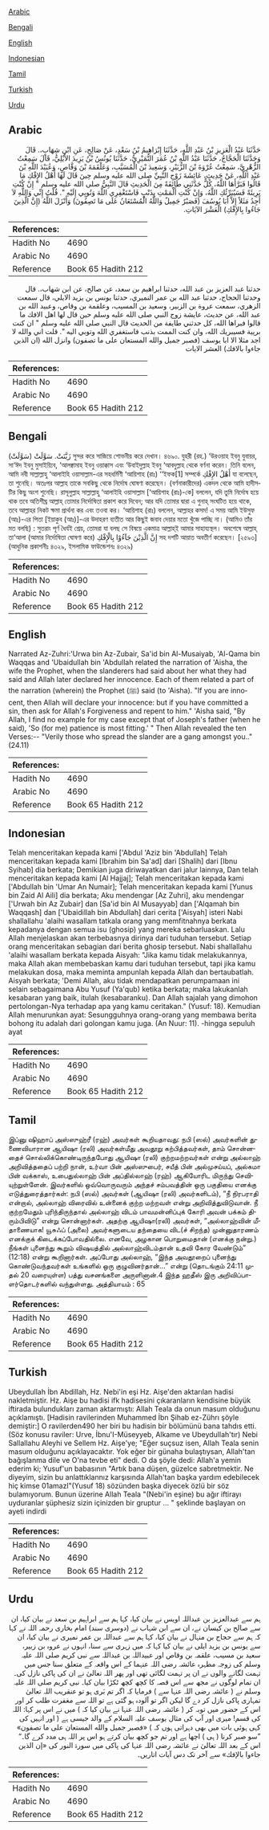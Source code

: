 [Arabic](#arabic)

[Bengali](#bengali)

[English](#english)

[Indonesian](#indonesian)

[Tamil](#tamil)

[Turkish](#turkish)

[Urdu](#urdu)

## Arabic


<div dir="rtl" lang="ar" style={{fontSize:'larger',backgroundColor:'#f8f9fa',padding:20}}>
حَدَّثَنَا عَبْدُ الْعَزِيزِ بْنُ عَبْدِ اللَّهِ، حَدَّثَنَا إِبْرَاهِيمُ بْنُ سَعْدٍ، عَنْ صَالِحٍ، عَنِ ابْنِ شِهَابٍ،‏.‏ قَالَ وَحَدَّثَنَا الْحَجَّاجُ، حَدَّثَنَا عَبْدُ اللَّهِ بْنُ عُمَرَ النُّمَيْرِيُّ، حَدَّثَنَا يُونُسُ بْنُ يَزِيدَ الأَيْلِيُّ، قَالَ سَمِعْتُ الزُّهْرِيَّ، سَمِعْتُ عُرْوَةَ بْنَ الزُّبَيْرِ، وَسَعِيدَ بْنَ الْمُسَيَّبِ، وَعَلْقَمَةَ بْنَ وَقَّاصٍ، وَعُبَيْدَ اللَّهِ بْنَ عَبْدِ اللَّهِ، عَنْ حَدِيثِ، عَائِشَةَ زَوْجِ النَّبِيِّ صلى الله عليه وسلم حِينَ قَالَ لَهَا أَهْلُ الإِفْكِ مَا قَالُوا فَبَرَّأَهَا اللَّهُ، كُلٌّ حَدَّثَنِي طَائِفَةً مِنَ الْحَدِيثِ قَالَ النَّبِيُّ صلى الله عليه وسلم ‏"‏ إِنْ كُنْتِ بَرِيئَةً فَسَيُبَرِّئُكِ اللَّهُ، وَإِنْ كُنْتِ أَلْمَمْتِ بِذَنْبٍ فَاسْتَغْفِرِي اللَّهَ وَتُوبِي إِلَيْهِ ‏"‏‏.‏ قُلْتُ إِنِّي وَاللَّهِ لاَ أَجِدُ مَثَلاً إِلاَّ أَبَا يُوسُفَ ‏(‏فَصَبْرٌ جَمِيلٌ وَاللَّهُ الْمُسْتَعَانُ عَلَى مَا تَصِفُونَ‏)‏ وَأَنْزَلَ اللَّهُ ‏(‏إِنَّ الَّذِينَ جَاءُوا بِالإِفْكِ‏)‏ الْعَشْرَ الآيَاتِ‏.‏
</div>
<div style={{backgroundColor:'#f8f9fa',padding:20, marginBottom: 10}}><table> <thead> <tr> <th>References:</th> <th></th> </tr> </thead> <tbody><tr><td>Hadith No</td><td>4690</td></tr><tr><td>Arabic No</td><td>4690</td></tr><tr><td>Reference</td><td>Book 65 Hadith 212</td></tr></tbody></table></div>


<div dir="rtl" lang="ar" style={{fontSize:'larger',backgroundColor:'#f8f9fa',padding:20}}>
حدثنا عبد العزيز بن عبد الله، حدثنا ابراهيم بن سعد، عن صالح، عن ابن شهاب،. قال وحدثنا الحجاج، حدثنا عبد الله بن عمر النميري، حدثنا يونس بن يزيد الايلي، قال سمعت الزهري، سمعت عروة بن الزبير، وسعيد بن المسيب، وعلقمة بن وقاص، وعبيد الله بن عبد الله، عن حديث، عايشة زوج النبي صلى الله عليه وسلم حين قال لها اهل الافك ما قالوا فبراها الله، كل حدثني طايفة من الحديث قال النبي صلى الله عليه وسلم " ان كنت بريية فسيبريك الله، وان كنت الممت بذنب فاستغفري الله وتوبي اليه ". قلت اني والله لا اجد مثلا الا ابا يوسف (فصبر جميل والله المستعان على ما تصفون) وانزل الله (ان الذين جاءوا بالافك) العشر الايات
</div>
<div style={{backgroundColor:'#f8f9fa',padding:20, marginBottom: 10}}><table> <thead> <tr> <th>References:</th> <th></th> </tr> </thead> <tbody><tr><td>Hadith No</td><td>4690</td></tr><tr><td>Arabic No</td><td>4690</td></tr><tr><td>Reference</td><td>Book 65 Hadith 212</td></tr></tbody></table></div>

## Bengali


<div dir="ltr" lang="bn" style={{fontSize:'larger',backgroundColor:'#f8f9fa',padding:20}}>
(سَوَّلَتْ) زَيَّنَتْ. سَوَّلَتْ সুন্দর করে সাজিয়ে শোভনীয় করে দেখান। ৪৬৯০. যুহরী (রহ.) ‘উরওয়াহ ইবনু যুবায়র, সা‘ঈদ ইবনু মুসাইয়্যিব, ‘আলক্বামাহ ইবনু ওয়াক্কাস এবং ‘উবাইদুল্লাহ ইবনু ‘আবদুল্লাহ থেকে বর্ণনা করেন। তিনি বলেন, আমি নবী সাল্লাল্লাহু ‘আলাইহি ওয়াসাল্লাম-এর সহধর্মিণী ‘আয়িশাহ (রাঃ) ‘‘ইফক[1] সম্পর্কে أَهْلُ الإِفْكِ যা বলেছেন, তা শুনেছি। অতঃপর আল্লাহ তাকে সবকিছু থেকে নির্দোষ ঘোষণা করেছেন। (বর্ণনাকারীদের) একদল থেকে আমি হাদীসটির কিছু অংশ শুনেছি। রাসূলুল্লাহ সাল্লাল্লাহু ‘আলাইহি ওয়াসাল্লাম [‘আয়িশাহ (রাঃ)-কে] বললেন, যদি তুমি নির্দোষ হয়ে থাক তবে অতিশীঘ্র আল্লাহ্ তোমার নির্দোষিতা প্রকাশ করে দিবেন; আর যদি তোমার দ্বারা এ গুনাহ্ সংঘটিত হয়ে থাকে, তবে আল্লাহর নিকট ক্ষমা প্রার্থনা কর এবং তওবা কর। ‘আয়িশাহ (রাঃ) বললেন, আল্লাহর কসম! এ সময় আমি ইউসুফ (আঃ)-এর পিতা [ইয়াকুব (আঃ)]-এর উদাহরণ ব্যতীত আর কিছুই জবাব দেয়ার মতো খুঁজে পাচ্ছি না। (আমিও তাঁর মত বলছি) : সুতরাং পূর্ণ ধৈর্যই শ্রেয়, তোমরা যা বলছ সে বিষয়ে একমাত্র আল্লাহ্ই আমার সাহায্যস্থল। অবশেষে আল্লাহ্ তা‘আলা (আমার নির্দোষিতা ঘোষণা করে) إِنَّ الَّذِيْنَ جَآءُوْا بِالْإِفْكِ সহ দশটি আয়াত অবতীর্ণ করেছেন। [২৫৯৩] (আধুনিক প্রকাশনীঃ ৪৩২৯, ইসলামিক ফাউন্ডেশনঃ ৪৩২৯)
</div>
<div style={{backgroundColor:'#f8f9fa',padding:20, marginBottom: 10}}><table> <thead> <tr> <th>References:</th> <th></th> </tr> </thead> <tbody><tr><td>Hadith No</td><td>4690</td></tr><tr><td>Arabic No</td><td>4690</td></tr><tr><td>Reference</td><td>Book 65 Hadith 212</td></tr></tbody></table></div>

## English


<div dir="ltr" lang="en" style={{fontSize:'larger',backgroundColor:'#f8f9fa',padding:20}}>
Narrated Az-Zuhri:'Urwa bin Az-Zubair, Sa'id bin Al-Musaiyab, 'Al-Qama bin Waqqas and 'Ubaidullah bin 'Abdullah related the narration of 'Aisha, the wife the Prophet, when the slanderers had said about her what they had said and Allah later declared her innocence. Each of them related a part of the narration (wherein) the Prophet (ﷺ) said (to 'Aisha). "If you are innocent, then Allah will declare your innocence: but if you have committed a sin, then ask for Allah's Forgiveness and repent to him." 'Aisha said, "By Allah, I find no example for my case except that of Joseph's father (when he said), 'So (for me) patience is most fitting.' " Then Allah revealed the ten Verses:-- "Verily those who spread the slander are a gang amongst you.." (24.11)
</div>
<div style={{backgroundColor:'#f8f9fa',padding:20, marginBottom: 10}}><table> <thead> <tr> <th>References:</th> <th></th> </tr> </thead> <tbody><tr><td>Hadith No</td><td>4690</td></tr><tr><td>Arabic No</td><td>4690</td></tr><tr><td>Reference</td><td>Book 65 Hadith 212</td></tr></tbody></table></div>

## Indonesian


<div dir="ltr" lang="id" style={{fontSize:'larger',backgroundColor:'#f8f9fa',padding:20}}>
Telah menceritakan kepada kami ['Abdul 'Aziz bin 'Abdullah] Telah menceritakan kepada kami [Ibrahim bin Sa'ad] dari [Shalih] dari [Ibnu Syihab] dia berkata; Demikian juga diriwayatkan dari jalur lainnya, Dan telah menceritakan kepada kami [Al Hajjaj]; Telah menceritakan kepada kami ['Abdullah bin 'Umar An Numair]; Telah menceritakan kepada kami [Yunus bin Zaid Al Aili] dia berkata; Aku mendengar [Az Zuhri], aku mendengar ['Urwah bin Az Zubair] dan [Sa'id bin Al Musayyab] dan ['Alqamah bin Waqqash] dan ['Ubaidillah bin Abdullah] dari cerita ['Aisyah] isteri Nabi shallallahu 'alaihi wasallam tatkala orang yang memfitnahnya berkata kepadanya dengan semua isu (ghosip) yang mereka sebarluaskan. Lalu Allah menjelaskan akan terbebasnya dirinya dari tuduhan tersebut. Setiap orang menceritakan sebagian dari berita ghosip tersebut. Nabi shallallahu 'alaihi wasallam berkata kepada Aisyah: "Jika kamu tidak melakukannya, maka Allah akan membebaskan kamu dari tuduhan tersebut, tapi jika kamu melakukan dosa, maka meminta ampunlah kepada Allah dan bertaubatlah. Aisyah berkata; 'Demi Allah, aku tidak mendapatkan perumpamaan ini selain sebagaimana Abu Yusuf (Ya'qub) ketika berkata; maka lakukanlah kesabaran yang baik, itulah (kesabaranku). Dan Allah sajalah yang dimohon pertolongan-Nya terhadap apa yang kamu ceritakan." (Yusuf: 18). Kemudian Allah menurunkan ayat: Sesungguhnya orang-orang yang membawa berita bohong itu adalah dari golongan kamu juga. (An Nuur: 11). -hingga sepuluh ayat
</div>
<div style={{backgroundColor:'#f8f9fa',padding:20, marginBottom: 10}}><table> <thead> <tr> <th>References:</th> <th></th> </tr> </thead> <tbody><tr><td>Hadith No</td><td>4690</td></tr><tr><td>Arabic No</td><td>4690</td></tr><tr><td>Reference</td><td>Book 65 Hadith 212</td></tr></tbody></table></div>

## Tamil


<div dir="ltr" lang="ta" style={{fontSize:'larger',backgroundColor:'#f8f9fa',padding:20}}>
இப்னு ஷிஹாப் அஸ்ஸுஹ்ரீ (ரஹ்) அவர்கள் கூறியதாவது: நபி (ஸல்) அவர்களின் துணைவியாரான ஆயிஷா (ரலி) அவர்கள்மீது அவதூறு கற்பித்தவர்கள், தாம் சொன்னதைச் சொல்லிக்கொண்டிருந்தபோது ஆயிஷா (ரலி) குற்றமற்றவர்கள் என்று அல்லாஹ் அறிவித்ததைப் பற்றி நான், உர்வா பின் அஸ்ஸுபைர், சயீத் பின் அல்முசய்யப், அல்கமா பின் வக்காஸ், உபைதுல்லாஹ் பின் அப்தில்லாஹ் (ரஹ்) ஆகியோரிட மிருந்து செவியுற்றுள்ளேன். இவர்களில் ஒவ்வொருவரும் அந்தச் சம்பவத்தின் ஒரு பகுதியை எனக்கு எடுத்துரைத்தார்கள்: நபி (ஸல்) அவர்கள் (ஆயிஷா (ரலி) அவர்களிடம்), “நீ நிரபராதி என்றால், அல்லாஹ் விரைவில் உன்னைக் குற்ற மற்றவள் என்று அறிவித்துவிடுவான். நீ குற்றமேதும் புரிந்திருந்தால் அல்லாஹ் விடம் பாவமன்னிப்புக் கோரி அவன் பக்கம் திரும்பிவிடு” என்று சொன்னார்கள். அதற்கு ஆயிஷா(ரலி) அவர்கள், “அல்லாஹ்வின் மீதாணையாக! யூசுஃப் (அலை) அவர்களுடைய தந்தையை விட(ச் சிறந்த) முன்னுதாரணம் எனக்குக் கிடைக்கப்போவதில்லை. எனவே, அழகான பொறுமைதான் (எனக்கு நன்று.) நீங்கள் புனைந்து கூறும் விஷயத்தில் அல்லாஹ்விடம்தான் உதவி கோர வேண்டும்” (12:18) என்று கூறினார்கள். அப்போது அல்லாஹ், “இந்த அவதூறைப் புனைந்து கொண்டுவந்தவர்கள் உங்களில் ஒரு குழுவினர்தான்...” என்று (தொடங்கும் 24:11 முதல் 20 வரையுள்ள) பத்து வசனங்களை அருளினான்.4 இந்த ஹதீஸ் இரு அறிவிப்பாளர்தொடர்களில் வந்துள்ளது. அத்தியாயம் : 65
</div>
<div style={{backgroundColor:'#f8f9fa',padding:20, marginBottom: 10}}><table> <thead> <tr> <th>References:</th> <th></th> </tr> </thead> <tbody><tr><td>Hadith No</td><td>4690</td></tr><tr><td>Arabic No</td><td>4690</td></tr><tr><td>Reference</td><td>Book 65 Hadith 212</td></tr></tbody></table></div>

## Turkish


<div dir="ltr" lang="tr" style={{fontSize:'larger',backgroundColor:'#f8f9fa',padding:20}}>
Ubeydullah İbn Abdillah, Hz. Nebi'in eşi Hz. Aişe'den aktarılan hadisi nakletmiştir. Hz. Aişe bu hadisi ifk hadisesini çıkaranların kendisine büyük iftirada bulundukları zaman aktarmıştı: Allah Teala da onun masum olduğunu açıklamıştı. [Hadisin ravilerinden Muhammed İbn Şihab ez-Zührı şöyle demiştir:] O ravilerden490 her biri bu hadisin bir bölümünü bana tahdıs etti. (Söz konusu raviler: Urve, İbnu'I-Müseyyeb, Alkame ve Ubeydullah'tır) Nebi Sallallahu Aleyhi ve Sellem Hz. Aişe'ye; "Eğer suçsuz isen, Allah Teala senin masum olduğunu açıklayacaktır. Yok eğer bir günaha bulaştıysan, Allah'tan bağışlanma dile ve O'na tevbe eti" dedi. O da şöyle dedi: Allah'a yemin ederim ki; Yusuf'un babasının "Artık bana düşen, güzelce sabretmektir. Ne diyeyim, sizin bu anlattıklannız karşısında Allah'tan başka yardım edebilecek hiç kimse 01amazl"(Yusuf 18) sözünden başka diyecek özlü bir söz bulamıyorum. Bunun üzerine Allah Teala "(Nebi'in eşine) bu ağır iftirayı uyduranlar şüphesiz sizin içinizden bir gruptur ... " şeklinde başlayan on ayeti indirdi
</div>
<div style={{backgroundColor:'#f8f9fa',padding:20, marginBottom: 10}}><table> <thead> <tr> <th>References:</th> <th></th> </tr> </thead> <tbody><tr><td>Hadith No</td><td>4690</td></tr><tr><td>Arabic No</td><td>4690</td></tr><tr><td>Reference</td><td>Book 65 Hadith 212</td></tr></tbody></table></div>

## Urdu


<div dir="rtl" lang="ur" style={{fontSize:'larger',backgroundColor:'#f8f9fa',padding:20}}>
ہم سے عبدالعزیز بن عبداللہ اویس نے بیان کیا، کہا ہم سے ابراہیم بن سعد نے بیان کیا، ان سے صالح بن کیسان نے، ان سے ابن شہاب نے (دوسری سند) امام بخاری رحمہ اللہ نے کہا کہ ہم سے حجاج بن منہال نے بیان کیا، کہا ہم سے عبداللہ بن عمر نمیری نے بیان کیا، ان سے یونس بن یزید ایلی نے بیان کیا کہا کہ میں زہری سے سنا، انہوں نے عروہ بن زبیر، سعید بن مسیب، علقمہ بن وقاص اور عبیداللہ بن عبداللہ سے نبی کریم صلی اللہ علیہ وسلم کی زوجہ مطہرہ عائشہ رضی اللہ عنہما کے اس واقعہ کے متعلق سنا جس میں تہمت لگانے والوں نے ان پر تہمت لگائی تھی اور پھر اللہ تعالیٰ نے ان کی پاکی نازل کی۔ ان تمام لوگوں نے مجھ سے اس قصہ کا کچھ کچھ ٹکڑا بیان کیا۔ نبی کریم صلی اللہ علیہ وسلم نے ( عائشہ رضی اللہ عنہا سے ) فرمایا کہ اگر تم بَری ہو تو عنقریب اللہ تعالیٰ تمہاری پاکی نازل کر دے گا لیکن اگر تو آلودہ ہو گئی ہے تو اللہ سے مغفرت طلب کر اور اس کے حضور میں توبہ کر ( عائشہ رضی اللہ عنہا نے بیان کیا کہ ) میں نے اس پر کہا: اللہ کی قسم! میری اور آپ کی مثال یوسف علیہ السلام کے والد جیسی ہے ( اور انہیں کی کہی ہوئی بات میں بھی دہراتی ہوں کہ ) «فصبر جميل والله المستعان على ما تصفون‏» ”سو صبر کرنا ( ہی ) اچھا ہے اور تم جو کچھ بیان کرتے ہو اس پر اللہ ہی مدد کرے گا۔“ اس کے بعد اللہ تعالیٰ نے عائشہ رضی اللہ عنہا کی پاکی میں سورۃ النور کی «إن الذين جاءوا بالإفك‏» سے آخر تک دس آیات اتاریں۔
</div>
<div style={{backgroundColor:'#f8f9fa',padding:20, marginBottom: 10}}><table> <thead> <tr> <th>References:</th> <th></th> </tr> </thead> <tbody><tr><td>Hadith No</td><td>4690</td></tr><tr><td>Arabic No</td><td>4690</td></tr><tr><td>Reference</td><td>Book 65 Hadith 212</td></tr></tbody></table></div>